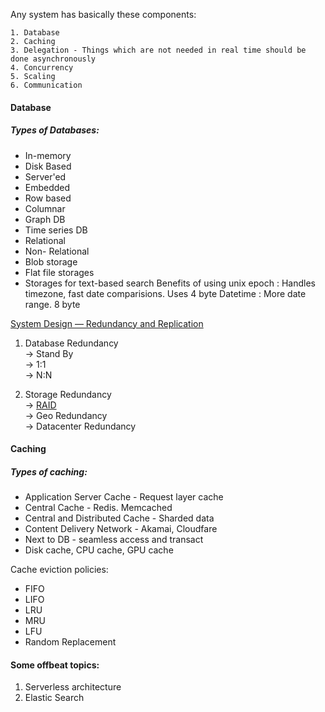 Any system has basically these components:
```
1. Database
2. Caching
3. Delegation - Things which are not needed in real time should be done asynchronously
4. Concurrency
5. Scaling
6. Communication
```

#### Database
##### Types of Databases:
   * In-memory
   * Disk Based
   * Server'ed
   * Embedded
   * Row based
   * Columnar
   * Graph DB
   * Time series DB
   * Relational
   * Non- Relational
   * Blob storage
   * Flat file storages
   * Storages for text-based search
Benefits of using unix epoch : Handles timezone, fast date comparisions. Uses 4 byte
Datetime : More date range. 8 byte

[System Design — Redundancy and Replication](https://medium.com/must-know-computer-science/system-design-redundancy-and-replication-e9946aa335ba)
1. Database Redundancy \
    -> Stand By \
    -> 1:1 \
    -> N:N
    
2. Storage Redundancy \
    -> [RAID](https://searchstorage.techtarget.com/definition/RAID) \
    -> Geo Redundancy \
    -> Datacenter Redundancy

#### Caching
##### Types of caching:
  * Application Server Cache - Request layer cache
  * Central Cache - Redis. Memcached
  * Central and Distributed Cache - Sharded data
  * Content Delivery Network - Akamai, Cloudfare
  * Next to DB - seamless access and transact
  * Disk cache, CPU cache, GPU cache

Cache eviction policies:
  * FIFO
  * LIFO
  * LRU
  * MRU
  * LFU
  * Random Replacement
  
#### Some offbeat topics:
1. Serverless architecture
2. Elastic Search
